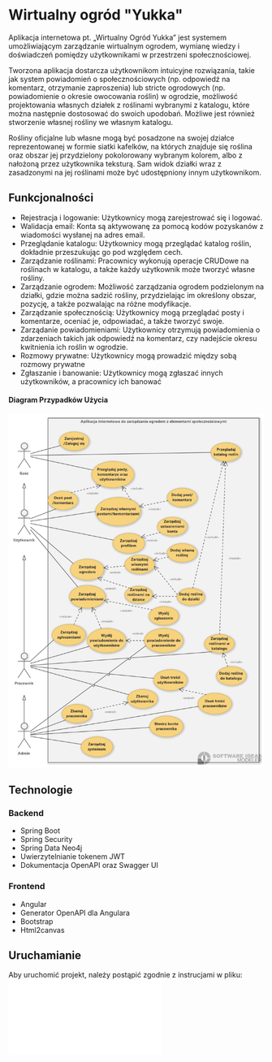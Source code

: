 
# Wirtualny ogród "Yukka"

Aplikacja internetowa pt. „Wirtualny Ogród Yukka” jest systemem umożliwiającym zarządzanie wirtualnym ogrodem, wymianę wiedzy i doświadczeń pomiędzy użytkownikami w przestrzeni społecznościowej. 

Tworzona aplikacja dostarcza użytkownikom intuicyjne rozwiązania, takie jak system powiadomień o społecznościowych (np. odpowiedź na komentarz, otrzymanie zaproszenia) lub stricte ogrodowych (np. powiadomienie o okresie owocowania roślin) w ogrodzie, możliwość projektowania własnych działek z roślinami wybranymi z katalogu, które można następnie dostosować do swoich upodobań. Możliwe jest również stworzenie własnej rośliny we własnym katalogu. 

Rośliny oficjalne lub własne mogą być posadzone na swojej działce reprezentowanej w formie siatki kafelków, na których znajduje się roślina oraz obszar jej przydzielony pokolorowany wybranym kolorem, albo z nałożoną przez użytkownika teksturą. Sam widok działki wraz z zasadzonymi na jej roślinami może być udostępniony innym użytkownikom. 


## Funkcjonalności

- Rejestracja i logowanie: Użytkownicy mogą zarejestrować się i logować.
- Walidacja email: Konta są aktywowanę za pomocą kodów pozyskanów z wiadomości wysłanej na adres email.
- Przeglądanie katalogu: Użytkownicy mogą przeglądać katalog roślin, dokładnie przeszukując go pod względem cech.
- Zarządzanie roślinami: Pracownicy wykonują operacje CRUDowe na roślinach w katalogu, a także każdy użytkownik może tworzyć własne rośliny.
- Zarządzanie ogrodem: Możliwość zarządzania ogrodem podzielonym na działki, gdzie można sadzić rośliny, przydzielając im określony obszar, pozycję, a także pozwalając na różne modyfikacje.
- Zarządzanie społecznością: Użytkownicy mogą przeglądać posty i komentarze, oceniać je, odpowiadać, a także tworzyć swoje.
- Zarządanie powiadomieniami: Użytkownicy otrzymują powiadomienia o zdarzeniach takich jak odpowiedź na komentarz, czy nadejście okresu kwitnienia ich roślin w ogrodzie.
- Rozmowy prywatne: Użytkownicy mogą prowadzić między sobą rozmowy prywatne
- Zgłaszanie i banowanie: Użytkownicy mogą zgłaszać innych użytkowników, a pracownicy ich banować


#### Diagram Przypadków Użycia
![Class diagram](screenshots/dpu.png)

## Technologie

### Backend

- Spring Boot
- Spring Security
- Spring Data Neo4j
- Uwierzytelnianie tokenem JWT
- Dokumentacja OpenAPI oraz Swagger UI

### Frontend
- Angular
- Generator OpenAPI dla Angulara
- Bootstrap
- Html2canvas

## Uruchamianie
Aby uruchomić projekt, należy postąpić zgodnie z instrucjami w pliku:
![Uruchamianie aplikacji](uruchamianie_aplikacji.pdf)